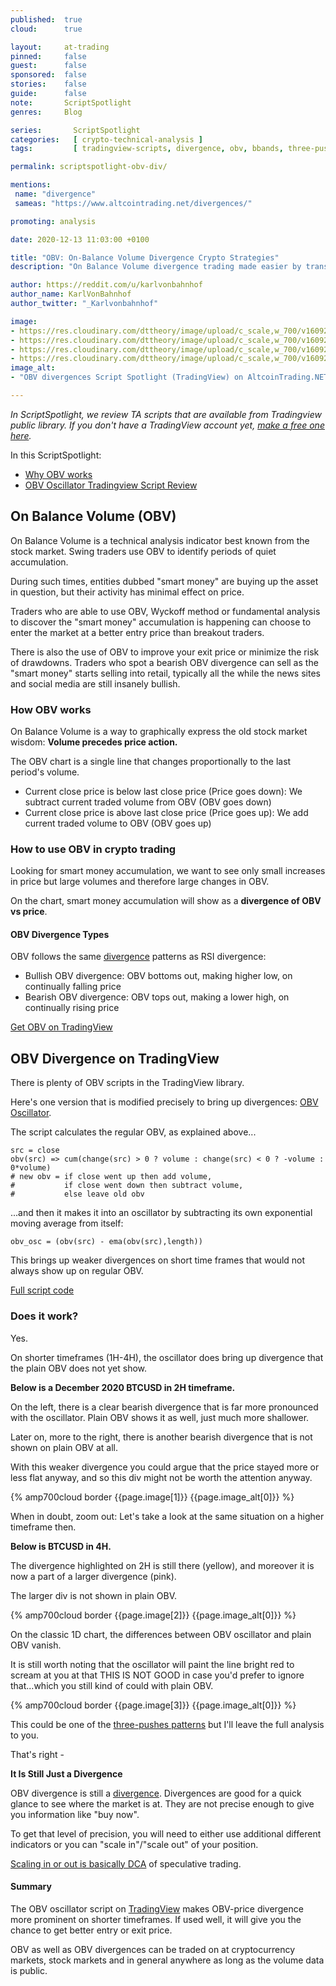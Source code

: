 ```yaml
---
published:  true
cloud:      true

layout:     at-trading
pinned:     false
guest:      false
sponsored:  false
stories:    false
guide:      false
note:       ScriptSpotlight
genres:     Blog

series:       ScriptSpotlight
categories:   [ crypto-technical-analysis ]
tags:         [ tradingview-scripts, divergence, obv, bbands, three-pushes-pattern, crypto-trading-strategy, crypto-charting, tradingview  ]

permalink: scriptspotlight-obv-div/

mentions:
 name: "divergence"
 sameas: "https://www.altcointrading.net/divergences/"

promoting: analysis

date: 2020-12-13 11:03:00 +0100

title: "OBV: On-Balance Volume Divergence Crypto Strategies"
description: "On Balance Volume divergence trading made easier by transforming OBV into oscillator. Pine script available for free on TradingView."

author: https://reddit.com/u/karlvonbahnhof
author_name: KarlVonBahnhof
author_twitter: "_Karlvonbahnhof"

image:
- https://res.cloudinary.com/dttheory/image/upload/c_scale,w_700/v1609243855/at-top/divs/obv-spotlight_rihxh2.jpg
- https://res.cloudinary.com/dttheory/image/upload/c_scale,w_700/v1609243856/at-top/divs/obv-div-2h-btcusd_sljsrj.jpg
- https://res.cloudinary.com/dttheory/image/upload/c_scale,w_700/v1609243856/at-top/divs/obv-div-4h-btcusd_hldzta.jpg
- https://res.cloudinary.com/dttheory/image/upload/c_scale,w_700/v1609243855/at-top/divs/obv-div-1d-btcusd_rk2bij.jpg
image_alt:
- "OBV divergences Script Spotlight (TradingView) on AltcoinTrading.NET"

---
```


*In ScriptSpotlight, we review TA scripts that are available from Tradingview public library. If you don't have a TradingView account yet, [make a free one here](http://bit.ly/at-tvd-eth).*

In this ScriptSpotlight:

* [Why OBV works](#how-obv-works)
* [OBV Oscillator Tradingview Script Review](#does-it-work)

## On Balance Volume (OBV)

On Balance Volume is a technical analysis indicator best known from the stock market. Swing traders use OBV to identify periods of quiet accumulation.

During such times, entities dubbed "smart money" are buying up the asset in question, but their activity has minimal effect on price.  

Traders who are able to use OBV, Wyckoff method or fundamental analysis to discover the "smart money" accumulation is happening can choose to enter the market at a better entry price than breakout traders.

There is also the use of OBV to improve your exit price or minimize the risk of drawdowns. Traders who spot a bearish OBV divergence can sell as the "smart money" starts selling into retail, typically all the while the news sites and social media are still insanely bullish.

### How OBV works

On Balance Volume is a way to graphically express the old stock market wisdom: **Volume precedes price action.**

The OBV chart is a single line that changes proportionally to the last period's volume.

* Current close price is below last close price (Price goes down): We subtract current traded volume from OBV (OBV goes down)
* Current close price is above last close price (Price goes up): We add current traded volume to OBV (OBV goes up)


### How to use OBV in crypto trading

Looking for smart money accumulation, we want to see only small increases in price but large volumes and therefore large changes in OBV.

On the chart, smart money accumulation will show as a **divergence of OBV vs price**.

#### OBV Divergence Types

OBV follows the same [divergence](/glossary/#div) patterns as RSI divergence:

* Bullish OBV divergence: OBV bottoms out, making higher low, on continually falling price
* Bearish OBV divergence: OBV tops out, making a lower high, on continually rising price

[Get OBV on TradingView](http://bit.ly/at-tvd-eth)

## OBV Divergence on TradingView

There is plenty of OBV scripts in the TradingView library.

Here's one version that is modified precisely to bring up divergences: [OBV Oscillator](https://www.tradingview.com/script/Ox9gyUFA-Indicator-OBV-Oscillator/).

The script calculates the regular OBV, as explained above...

```
src = close
obv(src) => cum(change(src) > 0 ? volume : change(src) < 0 ? -volume : 0*volume)
# new obv = if close went up then add volume,
#           if close went down then subtract volume,
#           else leave old obv
```

...and then it makes it into an oscillator by subtracting its own exponential moving average from itself:

```
obv_osc = (obv(src) - ema(obv(src),length))
```

This brings up weaker divergences on short time frames that would not always show up on regular OBV.

[Full script code](https://www.tradingview.com/script/Ox9gyUFA-Indicator-OBV-Oscillator/)

### Does it work?

Yes.

On shorter timeframes (1H-4H), the oscillator does bring up divergence that the plain OBV does not yet show.

**Below is a December 2020 BTCUSD in 2H timeframe.**

On the left, there is a clear bearish divergence that is far more pronounced with the oscillator. Plain OBV shows it as well, just much more shallower.

Later on, more to the right, there is another bearish divergence that is not shown on plain OBV at all.

With this weaker divergence you could argue that the price stayed more or less flat anyway, and so this div might not be worth the attention anyway.

{% amp700cloud border {{page.image[1]}} {{page.image_alt[0]}} %}

When in doubt, zoom out: Let's take a look at the same situation on a higher timeframe then.

**Below is BTCUSD in 4H.**

The divergence highlighted on 2H is still there (yellow), and moreover it is now a part of a larger divergence (pink).

The larger div is not shown in plain OBV.

{% amp700cloud border {{page.image[2]}} {{page.image_alt[0]}} %}

On the classic 1D chart, the differences between OBV oscillator and plain OBV vanish.

It is still worth noting that the oscillator will paint the line bright red to scream at you at that THIS IS NOT GOOD in case you'd prefer to ignore that...which you still kind of could with plain OBV.

{% amp700cloud border {{page.image[3]}} {{page.image_alt[0]}} %}

This could be one of the [three-pushes patterns](/glossary/bbands/) but I'll leave the full analysis to you.

That's right -

**It Is Still Just a Divergence**

OBV divergence is still a [divergence](/glossary/#div). Divergences are good for a quick glance to see where the market is at. They are not precise enough to give you information like "buy now".

To get that level of precision, you will need to either use additional different indicators or you can "scale in"/"scale out" of your position.

[Scaling in or out is basically DCA](/strategy/dollar-cost-averaging/) of speculative trading.

#### Summary

The OBV oscillator script on [TradingView](http://bit.ly/at-tvd-eth) makes OBV-price divergence more prominent on shorter timeframes. If used well, it will give you the chance to get better entry or exit price.

OBV as well as OBV divergences can be traded on at cryptocurrency markets, stock markets and in general anywhere as long as the volume data is public.
